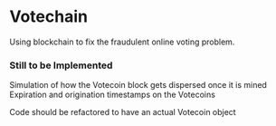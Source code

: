 # Votechain
Using blockchain to fix the fraudulent online voting problem.


### Still to be Implemented

Simulation of how the Votecoin block gets dispersed once it is mined
Expiration and origination timestamps on the Votecoins

Code should be refactored to have an actual Votecoin object
